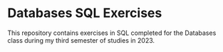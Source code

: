 # Databases SQL Exercises

This repository contains exercises in SQL completed for the Databases class during my third semester of studies in 2023.